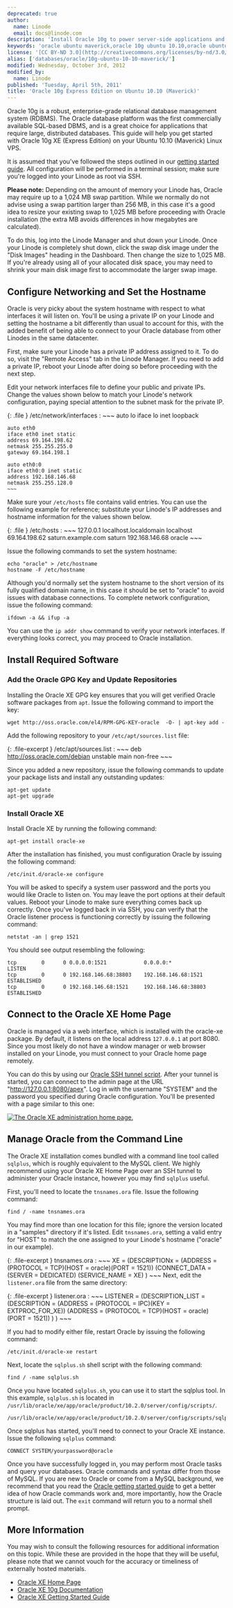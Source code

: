 ```yaml
---
deprecated: true
author:
  name: Linode
  email: docs@linode.com
description: 'Install Oracle 10g to power server-side applications and web apps on Ubuntu 10.10 (Maverick).'
keywords: 'oracle ubuntu maverick,oracle 10g ubuntu 10.10,oracle ubuntu 10.10,oracle ubuntu,oracle linux,sql database,relational database,rdbms,oracle 10g'
license: '[CC BY-ND 3.0](http://creativecommons.org/licenses/by-nd/3.0/us/)'
alias: ['databases/oracle/10g-ubuntu-10-10-maverick/']
modified: Wednesday, October 3rd, 2012
modified_by:
  name: Linode
published: 'Tuesday, April 5th, 2011'
title: 'Oracle 10g Express Edition on Ubuntu 10.10 (Maverick)'
---
```




Oracle 10g is a robust, enterprise-grade relational database management system (RDBMS). The Oracle database platform was the first commercially available SQL-based DBMS, and is a great choice for applications that require large, distributed databases. This guide will help you get started with Oracle 10g XE (Express Edition) on your Ubuntu 10.10 (Maverick) Linux VPS.

It is assumed that you've followed the steps outlined in our [getting started guide](/docs/getting-started/). All configuration will be performed in a terminal session; make sure you're logged into your Linode as root via SSH.

**Please note:** Depending on the amount of memory your Linode has, Oracle may require up to a 1,024 MB swap partition. While we normally do not advise using a swap partition larger than 256 MB, in this case it's a good idea to resize your existing swap to 1,025 MB before proceeding with Oracle installation (the extra MB avoids differences in how megabytes are calculated).

To do this, log into the Linode Manager and shut down your Linode. Once your Linode is completely shut down, click the swap disk image under the "Disk Images" heading in the Dashboard. Then change the size to 1,025 MB. If you're already using all of your allocated disk space, you may need to shrink your main disk image first to accommodate the larger swap image.

Configure Networking and Set the Hostname
-----------------------------------------

Oracle is very picky about the system hostname with respect to what interfaces it will listen on. You'll be using a private IP on your Linode and setting the hostname a bit differently than usual to account for this, with the added benefit of being able to connect to your Oracle database from other Linodes in the same datacenter.

First, make sure your Linode has a private IP address assigned to it. To do so, visit the "Remote Access" tab in the Linode Manager. If you need to add a private IP, reboot your Linode after doing so before proceeding with the next step.

Edit your network interfaces file to define your public and private IPs. Change the values shown below to match your Linode's network configuration, paying special attention to the subnet mask for the private IP.

{: .file }
/etc/network/interfaces
:   ~~~
    auto lo
    iface lo inet loopback

    auto eth0
    iface eth0 inet static
    address 69.164.198.62
    netmask 255.255.255.0
    gateway 69.164.198.1

    auto eth0:0
    iface eth0:0 inet static
    address 192.168.146.68
    netmask 255.255.128.0
    ~~~

Make sure your `/etc/hosts` file contains valid entries. You can use the following example for reference; substitute your Linode's IP addresses and hostname information for the values shown below.

{: .file }
/etc/hosts
:   ~~~
    127.0.0.1        localhost.localdomain            localhost
    69.164.198.62    saturn.example.com           saturn
    192.168.146.68   oracle
    ~~~

Issue the following commands to set the system hostname:

    echo "oracle" > /etc/hostname
    hostname -F /etc/hostname

Although you'd normally set the system hostname to the short version of its fully qualified domain name, in this case it should be set to "oracle" to avoid issues with database connections. To complete network configuration, issue the following command:

    ifdown -a && ifup -a

You can use the `ip addr show` command to verify your network interfaces. If everything looks correct, you may proceed to Oracle installation.

Install Required Software
-------------------------

### Add the Oracle GPG Key and Update Repositories

Installing the Oracle XE GPG key ensures that you will get verified Oracle software packages from `apt`. Issue the following command to import the key:

    wget http://oss.oracle.com/el4/RPM-GPG-KEY-oracle  -O- | apt-key add -

Add the following repository to your `/etc/apt/sources.list` file:

{: .file-excerpt }
/etc/apt/sources.list
:   ~~~
    deb http://oss.oracle.com/debian unstable main non-free
    ~~~

Since you added a new repository, issue the following commands to update your package lists and install any outstanding updates:

    apt-get update
    apt-get upgrade

### Install Oracle XE

Install Oracle XE by running the following command:

    apt-get install oracle-xe

After the installation has finished, you must configuration Oracle by issuing the following command:

    /etc/init.d/oracle-xe configure

You will be asked to specify a system user password and the ports you would like Oracle to listen on. You may leave the port options at their default values. Reboot your Linode to make sure everything comes back up correctly. Once you've logged back in via SSH, you can verify that the Oracle listener process is functioning correctly by issuing the following command:

    netstat -an | grep 1521

You should see output resembling the following:

    tcp        0      0 0.0.0.0:1521            0.0.0.0:*               LISTEN     
    tcp        0      0 192.168.146.68:38803    192.168.146.68:1521     ESTABLISHED
    tcp        0      0 192.168.146.68:1521     192.168.146.68:38803    ESTABLISHED

Connect to the Oracle XE Home Page
----------------------------------

Oracle is managed via a web interface, which is installed with the oracle-xe package. By default, it listens on the local address `127.0.0.1` at port 8080. Since you most likely do not have a window manager or web browser installed on your Linode, you must connect to your Oracle home page remotely.

You can do this by using our [Oracle SSH tunnel script](/docs/databases/oracle/ssh-tunnel). After your tunnel is started, you can connect to the admin page at the URL "<http://127.0.0.1:8080/apex>". Log in with the username "SYSTEM" and the password you specified during Oracle configuration. You'll be presented with a page similar to this one:

[![The Oracle XE administration home page.](/docs/assets/382-oracle-xe-admin-page.png)](/docs/assets/382-oracle-xe-admin-page.png)

Manage Oracle from the Command Line
-----------------------------------

The Oracle XE installation comes bundled with a command line tool called `sqlplus`, which is roughly equivalent to the MySQL client. We highly recommend using your Oracle XE Home Page over an SSH tunnel to administer your Oracle instance, however you may find `sqlplus` useful.

First, you'll need to locate the `tnsnames.ora` file. Issue the following command:

    find / -name tnsnames.ora

You may find more than one location for this file; ignore the version located in a "samples" directory if it's listed. Edit `tnsnames.ora`, setting a valid entry for "HOST" to match the one assigned to your Linode's hostname ("oracle" in our example).

{: .file-excerpt }
tnsnames.ora
:   ~~~
    XE =
      (DESCRIPTIONx =
        (ADDRESS = (PROTOCOL = TCP)(HOST = oracle)(PORT = 1521))
        (CONNECT_DATA =
          (SERVER = DEDICATED)
          (SERVICE_NAME = XE)
        )
    ~~~
Next, edit the `listener.ora` file from the same directory:

{: .file-excerpt }
listener.ora
:   ~~~
    LISTENER =
      (DESCRIPTION_LIST =
        (DESCRIPTION =
          (ADDRESS = (PROTOCOL = IPC)(KEY = EXTPROC_FOR_XE))
          (ADDRESS = (PROTOCOL = TCP)(HOST = oracle)(PORT = 1521))
        )
      )
    ~~~

If you had to modify either file, restart Oracle by issuing the following command:

    /etc/init.d/oracle-xe restart

Next, locate the `sqlplus.sh` shell script with the following command:

    find / -name sqlplus.sh

Once you have located `sqlplus.sh`, you can use it to start the sqlplus tool. In this example, `sqlplus.sh` is located in `/usr/lib/oracle/xe/app/oracle/product/10.2.0/server/config/scripts/`.

    /usr/lib/oracle/xe/app/oracle/product/10.2.0/server/config/scripts/sqlplus.sh

Once sqlplus has started, you'll need to connect to your Oracle XE instance. Issue the following `sqlplus` command:

    CONNECT SYSTEM/yourpassword@oracle

Once you have successfully logged in, you may perform most Oracle tasks and query your databases. Oracle commands and syntax differ from those of MySQL. If you are new to Oracle or come from a MySQL background, we recommend that you read the [Oracle getting started guide](http://download.oracle.com/docs/cd/B25329_01/doc/admin.102/b25610/toc.htm) to get a better idea of how Oracle commands work and, more importantly, how the Oracle structure is laid out. The `exit` command will return you to a normal shell prompt.

More Information
----------------

You may wish to consult the following resources for additional information on this topic. While these are provided in the hope that they will be useful, please note that we cannot vouch for the accuracy or timeliness of externally hosted materials.

- [Oracle XE Home Page](http://www.oracle.com/technology/xe/index.html)
- [Oracle XE 10g Documentation](http://www.oracle.com/technology/documentation/database10gR2.html)
- [Oracle XE Getting Started Guide](http://download.oracle.com/docs/cd/B25329_01/doc/admin.102/b25610/toc.htm)



